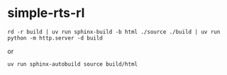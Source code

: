 # simple-rts-rl

`rd -r build | uv run sphinx-build -b html ./source ./build | uv run python -m http.server -d build`

or

`uv run sphinx-autobuild source build/html`